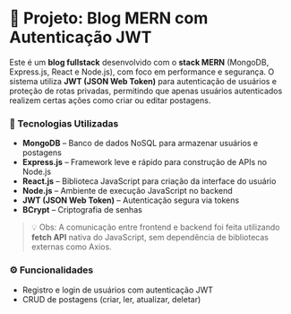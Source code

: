 
# 📝 Projeto: Blog MERN com Autenticação JWT

Este é um **blog fullstack** desenvolvido com o **stack MERN** (MongoDB, Express.js, React e Node.js), com foco em performance e segurança. O sistema utiliza **JWT (JSON Web Token)** para autenticação de usuários e proteção de rotas privadas, permitindo que apenas usuários autenticados realizem certas ações como criar ou editar postagens.

### 🔧 Tecnologias Utilizadas

- **MongoDB** – Banco de dados NoSQL para armazenar usuários e postagens
- **Express.js** – Framework leve e rápido para construção de APIs no Node.js
- **React.js** – Biblioteca JavaScript para criação da interface do usuário
- **Node.js** – Ambiente de execução JavaScript no backend
- **JWT (JSON Web Token)** – Autenticação segura via tokens
- **BCrypt** – Criptografia de senhas

> 💡 Obs: A comunicação entre frontend e backend foi feita utilizando **fetch API** nativa do JavaScript, sem dependência de bibliotecas externas como Axios.

### ⚙️ Funcionalidades

- Registro e login de usuários com autenticação JWT
- CRUD de postagens (criar, ler, atualizar, deletar)

